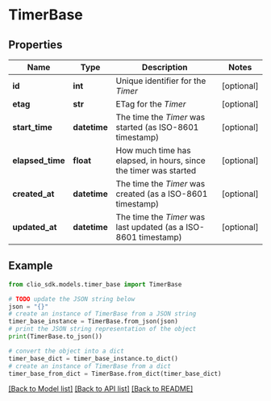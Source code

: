 # TimerBase


## Properties

Name | Type | Description | Notes
------------ | ------------- | ------------- | -------------
**id** | **int** | Unique identifier for the *Timer* | [optional] 
**etag** | **str** | ETag for the *Timer* | [optional] 
**start_time** | **datetime** | The time the *Timer* was started (as ISO-8601 timestamp) | [optional] 
**elapsed_time** | **float** | How much time has elapsed, in hours, since the timer was started | [optional] 
**created_at** | **datetime** | The time the *Timer* was created (as a ISO-8601 timestamp) | [optional] 
**updated_at** | **datetime** | The time the *Timer* was last updated (as a ISO-8601 timestamp) | [optional] 

## Example

```python
from clio_sdk.models.timer_base import TimerBase

# TODO update the JSON string below
json = "{}"
# create an instance of TimerBase from a JSON string
timer_base_instance = TimerBase.from_json(json)
# print the JSON string representation of the object
print(TimerBase.to_json())

# convert the object into a dict
timer_base_dict = timer_base_instance.to_dict()
# create an instance of TimerBase from a dict
timer_base_from_dict = TimerBase.from_dict(timer_base_dict)
```
[[Back to Model list]](../README.md#documentation-for-models) [[Back to API list]](../README.md#documentation-for-api-endpoints) [[Back to README]](../README.md)


